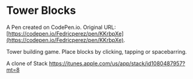 # Tower Blocks

A Pen created on CodePen.io. Original URL: [https://codepen.io/Fedricperez/pen/KKrbpXe](https://codepen.io/Fedricperez/pen/KKrbpXe).

Tower building game. Place blocks by clicking, tapping or spacebarring. 

A clone of Stack https://itunes.apple.com/us/app/stack/id1080487957?mt=8